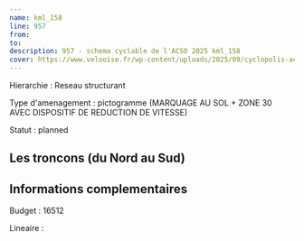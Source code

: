 ```yaml
---
name: kml_158 
line: 957
from: 
to:  
description: 957 - schema cyclable de l'ACSO 2025 kml_158 
cover: https://www.velooise.fr/wp-content/uploads/2025/09/cyclopolis-acso-default.jpg
---
```

Hierarchie : Reseau structurant

Type d'amenagement : pictogramme (MARQUAGE AU SOL + ZONE 30 AVEC DISPOSITIF DE REDUCTION DE VITESSE)

Statut : planned

## Les troncons (du Nord au Sud)

## Informations complementaires

Budget  : 16512 

Lineaire :

